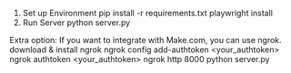 1. Set up Environment
pip install -r requirements.txt
playwright install
2. Run Server
python server.py

Extra option:
If you want to integrate with Make.com, you can use ngrok.
download & install ngrok
ngrok config add-authtoken <your_authtoken>
ngrok authtoken <your_authtoken>
ngrok http 8000
python server.py